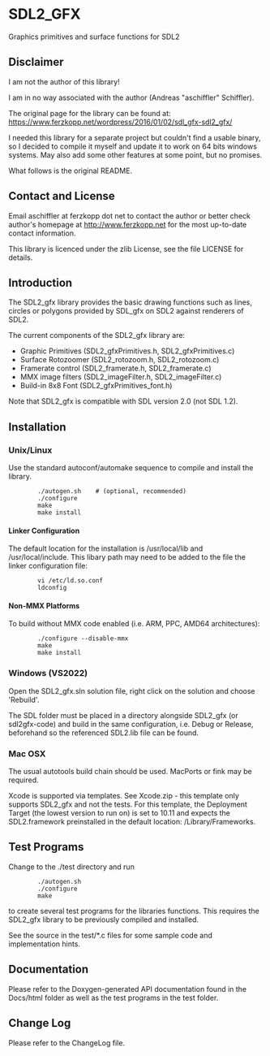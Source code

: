 # SDL2_GFX
Graphics primitives and surface functions for SDL2

## Disclaimer
I am not the author of this library!


I am in no way associated with the author (Andreas "aschiffler" Schiffler).

The original page for the library can be found at: https://www.ferzkopp.net/wordpress/2016/01/02/sdl_gfx-sdl2_gfx/


I needed this library for a separate project but couldn't find a usable binary, so I decided to compile it myself and update it to work on 64 bits windows systems.
May also add some other features at some point, but no promises.

What follows is the original README.

## Contact and License
Email aschiffler at ferzkopp dot net to contact the author 
or better check author's homepage at http://www.ferzkopp.net 
for the most up-to-date contact information.

This library is licenced under the zlib License, see the file LICENSE for details. 

## Introduction
The SDL2_gfx library provides the basic drawing functions such as lines,
circles or polygons provided by SDL_gfx on SDL2 against renderers of SDL2.

The current components of the SDL2_gfx library are:
- Graphic Primitives (SDL2_gfxPrimitives.h, SDL2_gfxPrimitives.c)
- Surface Rotozoomer (SDL2_rotozoom.h, SDL2_rotozoom.c)
- Framerate control (SDL2_framerate.h, SDL2_framerate.c)
- MMX image filters (SDL2_imageFilter.h, SDL2_imageFilter.c)
- Build-in 8x8 Font (SDL2_gfxPrimitives_font.h)

Note that SDL2_gfx is compatible with SDL version 2.0 (not SDL 1.2).

## Installation

### Unix/Linux
Use the standard autoconf/automake sequence to compile and install the library.
```
        ./autogen.sh    # (optional, recommended)
        ./configure
        make
        make install
```

#### Linker Configuration
The default location for the installation is /usr/local/lib and /usr/local/include. 
This libary path may need to be added to the file the linker configuration file:
```
        vi /etc/ld.so.conf
        ldconfig
```

#### Non-MMX Platforms
To build without MMX code enabled (i.e. ARM, PPC, AMD64 architectures):
```
        ./configure --disable-mmx
        make
        make install
```

### Windows (VS2022)
Open the SDL2_gfx.sln solution file, right click on the solution and choose 'Rebuild'.

The SDL folder must be placed in a directory alongside SDL2_gfx (or sdl2gfx-code) and build in the same configuration, i.e. Debug or Release, beforehand so the referenced SDL2.lib file can be found.

### Mac OSX 
The usual autotools build chain should be used. MacPorts or fink may be required.

Xcode is supported via templates. See Xcode.zip - this template only supports SDL2_gfx 
and not the tests. For this template, the Deployment Target (the lowest version to run on) 
is set to 10.11 and expects the SDL2.framework preinstalled in the default location: /Library/Frameworks.

## Test Programs
Change to the ./test directory and run
```
        ./autogen.sh
        ./configure
        make
```
to create several test programs for the libraries functions. This requires
the SDL2_gfx library to be previously compiled and installed.

See the source in the test/\*.c files for some sample code and implementation hints.

## Documentation
Please refer to the Doxygen-generated API documentation found in the
Docs/html folder as well as the test programs in the test folder.

## Change Log
Please refer to the ChangeLog file.